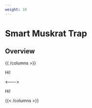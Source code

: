 ```yaml
---
weight: 10
---
```


# Smart Muskrat Trap

## Overview

{{ /columns >}}

Hi!

<--->

Hi!


{{< /columns >}}
